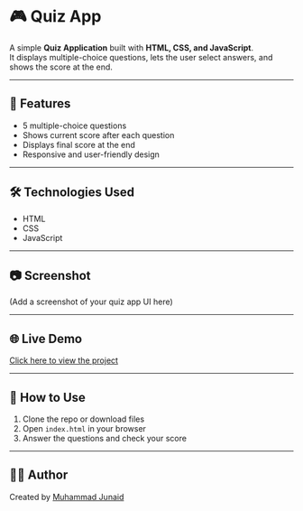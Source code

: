 # 🎮 Quiz App

A simple **Quiz Application** built with **HTML, CSS, and JavaScript**.  
It displays multiple-choice questions, lets the user select answers, and shows the score at the end.

---

## 🚀 Features
- 5 multiple-choice questions  
- Shows current score after each question  
- Displays final score at the end  
- Responsive and user-friendly design  

---

## 🛠️ Technologies Used
- HTML  
- CSS  
- JavaScript  

---

## 📷 Screenshot
(Add a screenshot of your quiz app UI here)

---

## 🌐 Live Demo
[Click here to view the project](https://junaid691.github.io/quiz-app/)

---

## 📌 How to Use
1. Clone the repo or download files  
2. Open `index.html` in your browser  
3. Answer the questions and check your score  

---

## 👨‍💻 Author
Created by [Muhammad Junaid](https://github.com/junaid691)  
